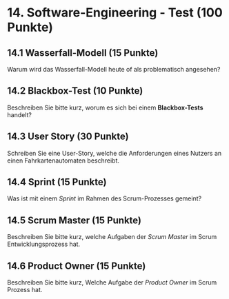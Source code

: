 # 14. Software-Engineering - Test (100 Punkte)

## 14.1 Wasserfall-Modell (15 Punkte)
Warum wird das Wasserfall-Modell heute of als problematisch angesehen?


## 14.2 Blackbox-Test (10 Punkte)
Beschreiben Sie bitte kurz, worum es sich bei einem __Blackbox-Tests__ handelt?


## 14.3 User Story (30 Punkte)
Schreiben Sie eine User-Story, welche die Anforderungen eines Nutzers an einen Fahrkartenautomaten beschreibt.


## 14.4 Sprint (15 Punkte)
Was ist mit einem _Sprint_ im Rahmen des Scrum-Prozesses gemeint?


## 14.5 Scrum Master (15 Punkte)
Beschreiben Sie bitte kurz, welche Aufgaben der _Scrum Master_ im Scrum Entwicklungsprozess hat.


## 14.6 Product Owner (15 Punkte)
Beschreiben Sie bitte kurz, Welche Aufgabe der _Product Owner_ im Scrum Prozess hat.


